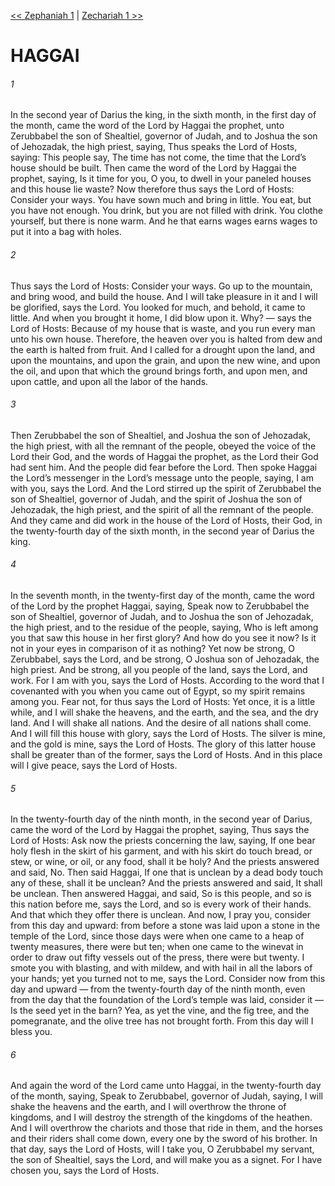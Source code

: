 [<< Zephaniah 1](../Zephaniah/Zephaniah%201.md)  |  [Zechariah 1 >>](../Zechariah/Zechariah%201.md)

# HAGGAI
###### 1
In the second year of Darius the king, in the sixth month, in the first day of the month, came the word of the Lord by Haggai the prophet, unto Zerubbabel the son of Shealtiel, governor of Judah, and to Joshua the son of Jehozadak, the high priest, saying, Thus speaks the Lord of Hosts, saying: This people say, The time has not come, the time that the Lord’s house should be built. Then came the word of the Lord by Haggai the prophet, saying, Is it time for you, O you, to dwell in your paneled houses and this house lie waste? Now therefore thus says the Lord of Hosts: Consider your ways. You have sown much and bring in little. You eat, but you have not enough. You drink, but you are not filled with drink. You clothe yourself, but there is none warm. And he that earns wages earns wages to put it into a bag with holes.

###### 2
Thus says the Lord of Hosts: Consider your ways. Go up to the mountain, and bring wood, and build the house. And I will take pleasure in it and I will be glorified, says the Lord. You looked for much, and behold, it came to little. And when you brought it home, I did blow upon it. Why? — says the Lord of Hosts: Because of my house that is waste, and you run every man unto his own house. Therefore, the heaven over you is halted from dew and the earth is halted from fruit. And I called for a drought upon the land, and upon the mountains, and upon the grain, and upon the new wine, and upon the oil, and upon that which the ground brings forth, and upon men, and upon cattle, and upon all the labor of the hands.

###### 3
Then Zerubbabel the son of Shealtiel, and Joshua the son of Jehozadak, the high priest, with all the remnant of the people, obeyed the voice of the Lord their God, and the words of Haggai the prophet, as the Lord their God had sent him. And the people did fear before the Lord. Then spoke Haggai the Lord’s messenger in the Lord’s message unto the people, saying, I am with you, says the Lord. And the Lord stirred up the spirit of Zerubbabel the son of Shealtiel, governor of Judah, and the spirit of Joshua the son of Jehozadak, the high priest, and the spirit of all the remnant of the people. And they came and did work in the house of the Lord of Hosts, their God, in the twenty-fourth day of the sixth month, in the second year of Darius the king.

###### 4
In the seventh month, in the twenty-first day of the month, came the word of the Lord by the prophet Haggai, saying, Speak now to Zerubbabel the son of Shealtiel, governor of Judah, and to Joshua the son of Jehozadak, the high priest, and to the residue of the people, saying, Who is left among you that saw this house in her first glory? And how do you see it now? Is it not in your eyes in comparison of it as nothing? Yet now be strong, O Zerubbabel, says the Lord, and be strong, O Joshua son of Jehozadak, the high priest. And be strong, all you people of the land, says the Lord, and work. For I am with you, says the Lord of Hosts. According to the word that I covenanted with you when you came out of Egypt, so my spirit remains among you. Fear not, for thus says the Lord of Hosts: Yet once, it is a little while, and I will shake the heavens, and the earth, and the sea, and the dry land. And I will shake all nations. And the desire of all nations shall come. And I will fill this house with glory, says the Lord of Hosts. The silver is mine, and the gold is mine, says the Lord of Hosts. The glory of this latter house shall be greater than of the former, says the Lord of Hosts. And in this place will I give peace, says the Lord of Hosts.

###### 5
In the twenty-fourth day of the ninth month, in the second year of Darius, came the word of the Lord by Haggai the prophet, saying, Thus says the Lord of Hosts: Ask now the priests concerning the law, saying, If one bear holy flesh in the skirt of his garment, and with his skirt do touch bread, or stew, or wine, or oil, or any food, shall it be holy? And the priests answered and said, No. Then said Haggai, If one that is unclean by a dead body touch any of these, shall it be unclean? And the priests answered and said, It shall be unclean. Then answered Haggai, and said, So is this people, and so is this nation before me, says the Lord, and so is every work of their hands. And that which they offer there is unclean. And now, I pray you, consider from this day and upward: from before a stone was laid upon a stone in the temple of the Lord, since those days were when one came to a heap of twenty measures, there were but ten; when one came to the winevat in order to draw out fifty vessels out of the press, there were but twenty. I smote you with blasting, and with mildew, and with hail in all the labors of your hands; yet you turned not to me, says the Lord. Consider now from this day and upward — from the twenty-fourth day of the ninth month, even from the day that the foundation of the Lord’s temple was laid, consider it — Is the seed yet in the barn? Yea, as yet the vine, and the fig tree, and the pomegranate, and the olive tree has not brought forth. From this day will I bless you.

###### 6
And again the word of the Lord came unto Haggai, in the twenty-fourth day of the month, saying, Speak to Zerubbabel, governor of Judah, saying, I will shake the heavens and the earth, and I will overthrow the throne of kingdoms, and I will destroy the strength of the kingdoms of the heathen. And I will overthrow the chariots and those that ride in them, and the horses and their riders shall come down, every one by the sword of his brother. In that day, says the Lord of Hosts, will I take you, O Zerubbabel my servant, the son of Shealtiel, says the Lord, and will make you as a signet. For I have chosen you, says the Lord of Hosts.